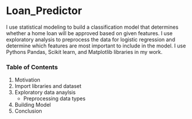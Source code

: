 # Loan_Predictor

I use statistical modeling to build a classification model that determines whether a home loan will be approved based on given features. I use exploratory analysis to preprocess the data for logistic regression and determine which features are most important to include in the model. I use Pythons Pandas, Scikit learn, and Matplotlib libraries in my work.

### Table of Contents
1. Motivation
2. Import libraries and dataset
3. Exploratory data anaylsis
    * Preprocessing data types
4. Building Model
5. Conclusion
